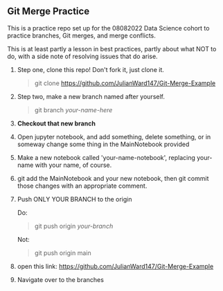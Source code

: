 ## Git Merge Practice

This is a practice repo set up for the 08082022 Data Science cohort to practice branches, Git merges, and merge conflicts.

This is at least partly a lesson in best practices, partly about what NOT to do, with a side note of resolving issues that do arise.

1. Step one, clone this repo! Don't fork it, just clone it.

    >git clone https://github.com/JulianWard147/Git-Merge-Example

2. Step two, make a new branch named after yourself. 

    >git branch *your-name-here*

3. **Checkout that new branch**
4. Open jupyter notebook, and add something, delete something, or in someway change some thing in the MainNotebook provided
5. Make a new notebook called 'your-name-notebook', replacing your-name with your name, of course.
6. git add the MainNotebook and your new notebook, then git commit those changes with an appropriate comment.
7. Push ONLY YOUR BRANCH to the origin

    Do:
    
    >git push origin *your-branch* 
    
    Not:

    >git push origin main

8. open this link: https://github.com/JulianWard147/Git-Merge-Example
9. Navigate over to the branches 

